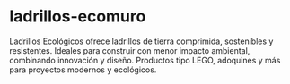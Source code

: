 # ladrillos-ecomuro
Ladrillos Ecológicos ofrece ladrillos de tierra comprimida, sostenibles y resistentes. Ideales para construir con menor impacto ambiental, combinando innovación y diseño. Productos tipo LEGO, adoquines y más para proyectos modernos y ecológicos.
